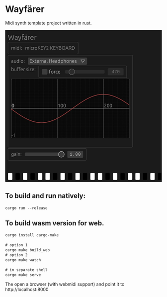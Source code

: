 # Wayfärer

Midi synth template project written in rust.

![screenshot](docs/screenshot.jpg)

## To build and run natively:
```
cargo run --release
```

## To build wasm version for web.
```
cargo install cargo-make

# option 1
cargo make build_web
# option 2
cargo make watch

# in separate shell
cargo make serve
```
 
The open a browser (with webmidi support) and point it to http://localhost:8000